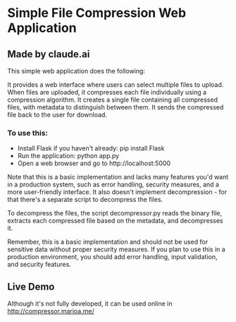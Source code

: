 # Simple File Compression Web Application
## Made by claude.ai
This simple web application does the following:

It provides a web interface where users can select multiple files to upload.
When files are uploaded, it compresses each file individually using a compression algorithm.
It creates a single file containing all compressed files, with metadata to distinguish between them.
It sends the compressed file back to the user for download.

### To use this:
- Install Flask if you haven't already: pip install Flask
- Run the application: python app.py
- Open a web browser and go to http://localhost:5000

Note that this is a basic implementation and lacks many features you'd want in a production system, such as error handling, security measures, and a more user-friendly interface. It also doesn't implement decompression - for that there's a separate script to decompress the files.

To decompress the files, the script decompressor.py reads the binary file, extracts each compressed file based on the metadata, and decompresses it. 

Remember, this is a basic implementation and should not be used for sensitive data without proper security measures. If you plan to use this in a production environment, you should add error handling, input validation, and security features.

## Live Demo
Although it's not fully developed, it can be used online in http://compressor.marioa.me/